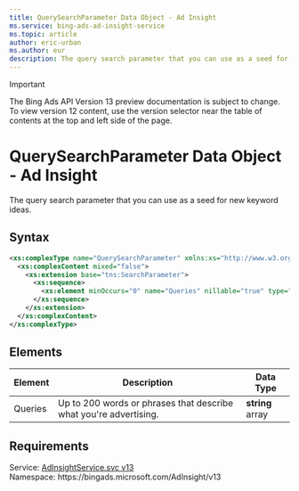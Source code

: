 ```yaml
---
title: QuerySearchParameter Data Object - Ad Insight
ms.service: bing-ads-ad-insight-service
ms.topic: article
author: eric-urban
ms.author: eur
description: The query search parameter that you can use as a seed for new keyword ideas.
---
```

> [!IMPORTANT]
> The Bing Ads API Version 13 preview documentation is subject to change. To view version 12 content, use the version selector near the table of contents at the top and left side of the page.

# QuerySearchParameter Data Object - Ad Insight
The query search parameter that you can use as a seed for new keyword ideas.

## Syntax
```xml
<xs:complexType name="QuerySearchParameter" xmlns:xs="http://www.w3.org/2001/XMLSchema">
  <xs:complexContent mixed="false">
    <xs:extension base="tns:SearchParameter">
      <xs:sequence>
        <xs:element minOccurs="0" name="Queries" nillable="true" type="q22:ArrayOfstring" xmlns:q22="http://schemas.microsoft.com/2003/10/Serialization/Arrays" />
      </xs:sequence>
    </xs:extension>
  </xs:complexContent>
</xs:complexType>
```

## <a name="elements"></a>Elements

|Element|Description|Data Type|
|-----------|---------------|-------------|
|<a name="queries"></a>Queries|Up to 200 words or phrases that describe what you're advertising.|**string** array|

## Requirements
Service: [AdInsightService.svc v13](https://adinsight.api.bingads.microsoft.com/Api/Advertiser/AdInsight/v13/AdInsightService.svc)  
Namespace: https\://bingads.microsoft.com/AdInsight/v13  

